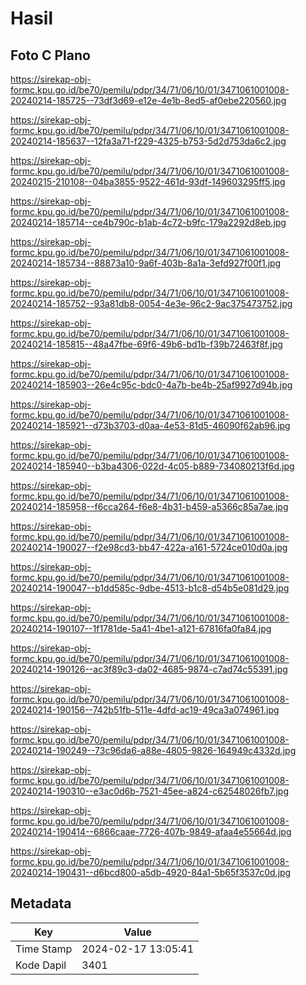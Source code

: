 # Hasil

## Foto C Plano

https://sirekap-obj-formc.kpu.go.id/be70/pemilu/pdpr/34/71/06/10/01/3471061001008-20240214-185725--73df3d69-e12e-4e1b-8ed5-af0ebe220560.jpg

https://sirekap-obj-formc.kpu.go.id/be70/pemilu/pdpr/34/71/06/10/01/3471061001008-20240214-185637--12fa3a71-f229-4325-b753-5d2d753da6c2.jpg

https://sirekap-obj-formc.kpu.go.id/be70/pemilu/pdpr/34/71/06/10/01/3471061001008-20240215-210108--04ba3855-9522-461d-93df-149603295ff5.jpg

https://sirekap-obj-formc.kpu.go.id/be70/pemilu/pdpr/34/71/06/10/01/3471061001008-20240214-185714--ce4b790c-b1ab-4c72-b9fc-179a2292d8eb.jpg

https://sirekap-obj-formc.kpu.go.id/be70/pemilu/pdpr/34/71/06/10/01/3471061001008-20240214-185734--88873a10-9a6f-403b-8a1a-3efd927f00f1.jpg

https://sirekap-obj-formc.kpu.go.id/be70/pemilu/pdpr/34/71/06/10/01/3471061001008-20240214-185752--93a81db8-0054-4e3e-96c2-9ac375473752.jpg

https://sirekap-obj-formc.kpu.go.id/be70/pemilu/pdpr/34/71/06/10/01/3471061001008-20240214-185815--48a47fbe-69f6-49b6-bd1b-f39b72463f8f.jpg

https://sirekap-obj-formc.kpu.go.id/be70/pemilu/pdpr/34/71/06/10/01/3471061001008-20240214-185903--26e4c95c-bdc0-4a7b-be4b-25af9927d94b.jpg

https://sirekap-obj-formc.kpu.go.id/be70/pemilu/pdpr/34/71/06/10/01/3471061001008-20240214-185921--d73b3703-d0aa-4e53-81d5-46090f62ab96.jpg

https://sirekap-obj-formc.kpu.go.id/be70/pemilu/pdpr/34/71/06/10/01/3471061001008-20240214-185940--b3ba4306-022d-4c05-b889-734080213f6d.jpg

https://sirekap-obj-formc.kpu.go.id/be70/pemilu/pdpr/34/71/06/10/01/3471061001008-20240214-185958--f6cca264-f6e8-4b31-b459-a5366c85a7ae.jpg

https://sirekap-obj-formc.kpu.go.id/be70/pemilu/pdpr/34/71/06/10/01/3471061001008-20240214-190027--f2e98cd3-bb47-422a-a161-5724ce010d0a.jpg

https://sirekap-obj-formc.kpu.go.id/be70/pemilu/pdpr/34/71/06/10/01/3471061001008-20240214-190047--b1dd585c-9dbe-4513-b1c8-d54b5e081d29.jpg

https://sirekap-obj-formc.kpu.go.id/be70/pemilu/pdpr/34/71/06/10/01/3471061001008-20240214-190107--1f1781de-5a41-4be1-a121-67816fa0fa84.jpg

https://sirekap-obj-formc.kpu.go.id/be70/pemilu/pdpr/34/71/06/10/01/3471061001008-20240214-190126--ac3f89c3-da02-4685-9874-c7ad74c55391.jpg

https://sirekap-obj-formc.kpu.go.id/be70/pemilu/pdpr/34/71/06/10/01/3471061001008-20240214-190156--742b51fb-511e-4dfd-ac19-49ca3a074961.jpg

https://sirekap-obj-formc.kpu.go.id/be70/pemilu/pdpr/34/71/06/10/01/3471061001008-20240214-190249--73c96da6-a88e-4805-9826-164949c4332d.jpg

https://sirekap-obj-formc.kpu.go.id/be70/pemilu/pdpr/34/71/06/10/01/3471061001008-20240214-190310--e3ac0d6b-7521-45ee-a824-c62548026fb7.jpg

https://sirekap-obj-formc.kpu.go.id/be70/pemilu/pdpr/34/71/06/10/01/3471061001008-20240214-190414--6866caae-7726-407b-9849-afaa4e55664d.jpg

https://sirekap-obj-formc.kpu.go.id/be70/pemilu/pdpr/34/71/06/10/01/3471061001008-20240214-190431--d6bcd800-a5db-4920-84a1-5b65f3537c0d.jpg


## Metadata

| Key        | Value               |
| ---------- | ------------------- |
| Time Stamp | 2024-02-17 13:05:41 |
| Kode Dapil | 3401                |



